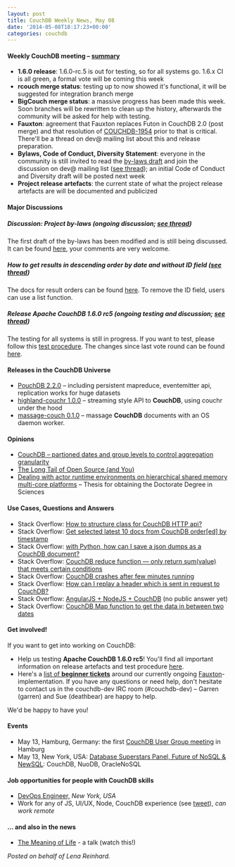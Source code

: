 ```yaml
---
layout: post
title: CouchDB Weekly News, May 08
date: '2014-05-08T18:17:23+00:00'
categories: couchdb
---
```

<h4>Weekly CouchDB meeting – <a href="http://wilderness.apache.org/archives/couchdb-meeting-07_05_2014-628.html" target="_blank">summary</a></h4>
<ul>
	<li><strong>1.6.0 release</strong>: 1.6.0-rc.5 is out for testing, so for all systems go. 1.6.x CI is all green, a formal vote will be coming this week</li>
	<li><strong>rcouch merge status</strong>: testing up to now showed it&#39;s functional, it will be suggested for integration branch merge</li>
	<li><strong>BigCouch merge status</strong>: a massive progress has been made this week. Soon branches will be rewritten to clean up the history, afterwards the community will be asked for help with testing.</li>
	<li><strong>Fauxton</strong>: agreement that Fauxton replaces Futon in CouchDB 2.0 (post merge) and that resolution of <a href="https://issues.apache.org/jira/browse/COUCHDB-1954" target="_blank">COUCHDB-1954</a> prior to that is critical. There&#39;ll be a thread on dev@ mailing list about this and release preparation.</li>
	<li><strong>Bylaws, Code of Conduct, Diversity Statement</strong>: everyone in the community is still invited to read the <a href="https://cwiki.apache.org/confluence/pages/viewpage.action?pageId=40511017" target="_blank">by-laws draft</a> and join the discussion on dev@ mailing list (<a href="http://markmail.org/search/?q=issues+with+terabytes+databases+list%3Aorg.apache.couchdb.user+order%3Adate-backward+date%3A201404#query:issues%20with%20terabytes%20databases%20list%3Aorg.apache.couchdb.user%20order%3Adate-backward%20date%3A200802-200810%20date%3A200812-201005%20date%3A201007-201303%20date%3A201305-201306%20date%3A201308-201404%20+page:1+mid:pxnd6vdpjuwjioqw+state:results" target="_blank">see thread</a>); an initial Code of Conduct and Diversity draft will be posted next week</li>
	<li><strong>Project release artefacts</strong>: the current state of what the project release artefacts are will be documented and publicized</li>
</ul>
<h4>Major Discussions</h4>
<h5>Discussion: Project by-laws (ongoing discussion; <a href="http://markmail.org/search/:org.apache.couchdb.dev+%22%5BDISCUSS%5D+Project+by-laws%22+order:date-forward#query:%3Aorg.apache.couchdb.dev%20%22%5BDISCUSS%5D%20Project%20by-laws%22%20order%3Adate-forward+page:1+mid:6xwbbgfbyeit5tdx+state:results" target="_blank">see thread</a>)</h5>
<p>The first draft of the by-laws has been modified and is still being discussed. It can be found <a href="https://cwiki.apache.org/confluence/pages/viewpage.action?pageId=40511017" target="_blank">here</a>, your comments are very welcome.</p>
<h5>How to get results in descending order by date and without ID field (<a href="http://markmail.org/search/?q=How+get+results+in+reversed+order+by+date+and+without+id+field+%28stackoverflow%29#query:How%20get%20results%20in%20reversed%20order%20by%20date%20and%20without%20id%20field%20%28stackoverflow%29%20list%3Aorg.apache.couchdb.user%20order%3Adate-backward+page:1+mid:q4cmd6mdepauvcsz+state:results" target="_blank">see thread</a>)</h5>
<p>The docs for result orders can be found <a href="http://docs.couchdb.org/en/latest/api/ddoc/views.html%20" target="_blank">here</a>. To remove the ID field, users can use a list function.</p>
<h5>Release Apache CouchDB 1.6.0 rc5 (ongoing testing and discussion; <a href="http://markmail.org/search/?q=[VOTE]+Release+Apache+CouchDB+1.6.0-rc.5#query:[VOTE]%20Release%20Apache%20CouchDB%201.6.0-rc.5%20list%3Aorg.apache.couchdb.dev%20order%3Adate-backward+page:1+mid:j7dja2zetabzslhy+state:results" target="_blank">see thread</a>)</h5>
<p>The testing for all systems is still in progress. If you want to test, please follow this <a href="http://wiki.apache.org/couchdb/Test_procedure" target="_blank">test procedure</a>. The changes since last vote round can be found <a href="https://git-wip-us.apache.org/repos/asf?p=couchdb.git;a=shortlog;h=refs/heads/1.6.x" target="_blank">here</a>.</p>
<h4>Releases in the CouchDB Universe</h4>
<ul>
	<li><a href="http://pouchdb.com/2014/05/01/pouchdb-2.2.0.html" target="_blank">PouchDB 2.2.0</a> – including persistent mapreduce, eventemitter api, replication works for huge datasets</li>
	<li><a href="https://www.npmjs.org/package/highland-couchr" target="_blank">highland-couchr 1.0.0</a> – streaming style API to <strong>CouchDB</strong>, using couchr under the hood</li>
	<li><a href="https://www.npmjs.org/package/massage-couch" target="_blank">massage-couch 0.1.0</a> – massage <strong>CouchDB</strong> documents with an OS daemon worker.</li>
</ul>
<h4>Opinions</h4>
<ul>
	<li><a href="http://danielwertheim.se/2014/05/06/couchdb-partioned-dates-and-group-levels-to-control-aggregation-granularity/" target="_blank">CouchDB – partioned dates and group levels to control aggregation granularity</a></li>
	<li><a href="https://blog.engineyard.com/2014/long-tail-open-source" target="_blank">The Long Tail of Open Source (and You)</a></li>
	<li><a href="http://www.ime.usp.br/~cpg/teses/Tese-EmilioCFrancesquini.pdf" target="_blank">Dealing with actor runtime environments on hierarchical shared memory multi-core platforms</a> – Thesis for obtaining the Doctorate Degree in Sciences</li>
</ul>
<h4>Use Cases, Questions and Answers</h4>
<ul>
	<li>Stack Overflow: <a href="http://stackoverflow.com/questions/23403056/how-to-structure-class-for-couchdb-http-api" target="_blank">How to structure class for CouchDB HTTP api?</a></li>
	<li>Stack Overflow: <a href="http://stackoverflow.com/questions/23408351/get-selected-latest-10-docs-from-couchdb-order-by-timestamp" target="_blank">Get selected latest 10 docs from CouchDB order[ed] by timestamp</a></li>
	<li>Stack Overflow: <a href="http://stackoverflow.com/questions/23455624/with-python-how-can-i-save-a-json-dumps-as-a-couchdb-document" target="_blank">with Python, how can I save a json dumps as a CouchDB document?</a></li>
	<li>Stack Overflow: <a href="http://stackoverflow.com/questions/23455584/couchdb-reduce-function-only-return-sumvalue-that-meets-certain-conditions" target="_blank">CouchDB reduce function — only return sum(value) that meets certain conditions</a></li>
	<li>Stack Overflow: <a href="http://stackoverflow.com/questions/23496001/couchdb-crashes-after-few-minutes-running" target="_blank">CouchDB crashes after few minutes running</a></li>
	<li>Stack Overflow: <a href="http://stackoverflow.com/questions/23510068/how-can-i-replay-a-header-which-is-sent-in-request-to-couch-db" target="_blank">How can I replay a header which is sent in request to CouchDB?</a></li>
	<li>Stack Overflow: <a href="http://stackoverflow.com/questions/23510171/angularjs-nodejs-couchdb" target="_blank">AngularJS + NodeJS + CouchDB</a> (no public answer yet)</li>
	<li>Stack Overflow: <a href="http://stackoverflow.com/questions/23509270/couchdb-map-function-to-get-the-data-in-between-two-dates" target="_blank">CouchDB Map function to get the data in between two dates</a></li>
</ul>
<h4>Get involved!</h4>
If you want to get into working on CouchDB:
<ul>
	<li>Help us testing <strong>Apache CouchDB 1.6.0 rc5</strong>! You&#39;ll find all important information on release artefacts and test procedure <a href="http://mail-archives.apache.org/mod_mbox/couchdb-dev/201405.mbox/%3CCAKmKYaAoNeCyPf__zsqAg-YozQMawdSA3Br_ki8TrGszY1SwrQ%40mail.gmail.com%3E" target="_blank">here</a>.</li>
	<li>Here&#39;s a <a href="https://issues.apache.org/jira/browse/COUCHDB-2178?jql=project%20%3D%20COUCHDB%20AND%20component%20%3D%20Fauxton%20AND%20status%20%3D%20Open%20AND%20cf[12310270]%20%3D%20%22New%20Contributors%20Level%20%28Easy%29%22" target="_blank">list of <strong>beginner tickets</strong></a> around our currently ongoing <a href="https://www.youtube.com/watch?v=R8b4kXBF01s" target="_blank">Fauxton</a>-implementation. If you have any questions or need help, don&#39;t hesitate to contact us in the couchdb-dev IRC room (#couchdb-dev) – Garren (garren) and Sue (deathbear) are happy to help.</li>
</ul>
We&#39;d be happy to have you!
<h4>Events</h4>
<ul>
	<li>May 13, Hamburg, Germany: the first <a href="https://plus.google.com/u/0/events/cvpbo7g50t77ii8nvdkitche8h8" target="_blank">CouchDB User Group meeting</a> in Hamburg</li>
	<li>May 13, New York, USA: <a href="http://www.meetup.com/mysqlnyc/events/178818342/" target="_blank">Database Superstars Panel, Future of NoSQL &amp; NewSQL</a>: CouchDB, NuoDB, OracleNoSQL</li>
</ul>
<h4>Job opportunities for people with CouchDB skills</h4>
<ul>
	<li><a href="https://careers.stackoverflow.com/jobs/54863/devops-engineer-2u-inc" target="_blank">DevOps Engineer,</a> <em>New York, USA</em></li>
	<li>Work for any of JS, UI/UX, Node, CouchDB experience (see <a href="https://twitter.com/ryan_ramage_/status/464170397483536384" target="_blank">tweet</a>), <em>can work remote</em></li>
</ul>
<h4>… and also in the news</h4>
<ul>
	<li><a href="http://sivers.org/ml" target="_blank">The Meaning of Life</a> - a talk (watch this!)</li>
</ul>
<em>Posted on behalf of Lena Reinhard.</em>
